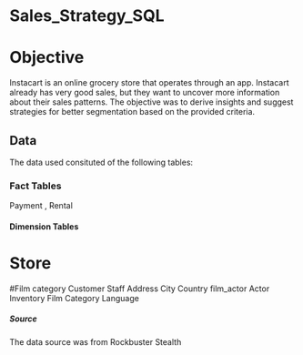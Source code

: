 # Sales_Strategy_SQL

# Objective
Instacart is an online grocery store that operates through an app. Instacart already has very good sales, but they want to uncover more information about their sales patterns. The objective was to derive insights and suggest strategies for better segmentation based on the provided criteria.

## Data
The data used consituted of the following tables:

### Fact Tables
Payment , Rental

#### Dimension Tables
# Store
#Film category
Customer
Staff
Address
City
Country
film_actor
Actor
Inventory
Film
Category
Language

##### Source
The data source was from Rockbuster Stealth
